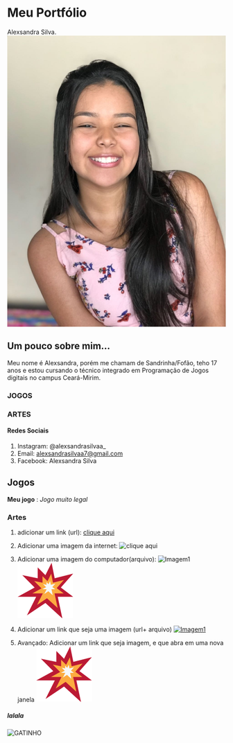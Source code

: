    # Meu Portfólio
Alexsandra Silva.
![Imagem1](foto1.jpg)

## Um pouco sobre mim...
Meu nome é Alexsandra, porém me chamam de Sandrinha/Fofão, teho 17 anos e estou cursando o técnico integrado em Programação de Jogos digitais no campus Ceará-Mirim.

### JOGOS




### ARTES


#### Redes Sociais

1. Instagram: @alexsandrasilvaa_
2. Email: alexsandrasilvaa7@gmail.com
3. Facebook: Alexsandra Silva





## Jogos

**Meu jogo** : _Jogo muito legal_

### Artes

1. adicionar um link (url):
[ clique aqui](https://i.pinimg.com/originals/ec/5c/d9/ec5cd9c7756d143fe618228951b50a47.jpg)

2. Adicionar uma imagem da internet:
![ clique aqui](https://i.pinimg.com/originals/ec/5c/d9/ec5cd9c7756d143fe618228951b50a47.jpg)

3. Adicionar uma imagem do computador(arquivo):
![Imagem1](ae5f8ea88420a45eda103edb35cdf9a5%20-%20Cópia.png)
![Imagem2](explosion.png)

4. Adicionar um link que seja uma imagem (url+ arquivo)
[![Imagem1](ae5f8ea88420a45eda103edb35cdf9a5%20-%20Cópia.png)](https://Twitter.com
)

5. Avançado: Adicionar um link que seja imagem, e que abra em uma nova janela
 <a href="https://google.com" targuet="_blank"> ![Imagem2](explosion.png)</a>

##### lalala
 ![GATINHO](https://assets.papodehomem.com.br/2015/05/30/05/42/43/431/photo.jpg)
